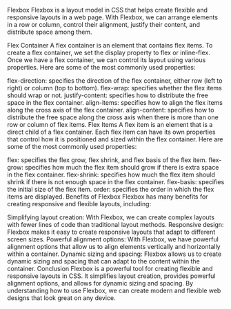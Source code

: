 Flexbox
Flexbox is a layout model in CSS that helps create flexible and responsive layouts in a web page. With Flexbox, we can arrange elements in a row or column, control their alignment, justify their content, and distribute space among them.

Flex Container
A flex container is an element that contains flex items. To create a flex container, we set the display property to flex or inline-flex. Once we have a flex container, we can control its layout using various properties. Here are some of the most commonly used properties:

flex-direction: specifies the direction of the flex container, either row (left to right) or column (top to bottom).
flex-wrap: specifies whether the flex items should wrap or not.
justify-content: specifies how to distribute the free space in the flex container.
align-items: specifies how to align the flex items along the cross axis of the flex container.
align-content: specifies how to distribute the free space along the cross axis when there is more than one row or column of flex items.
Flex Items
A flex item is an element that is a direct child of a flex container. Each flex item can have its own properties that control how it is positioned and sized within the flex container. Here are some of the most commonly used properties:

flex: specifies the flex grow, flex shrink, and flex basis of the flex item.
flex-grow: specifies how much the flex item should grow if there is extra space in the flex container.
flex-shrink: specifies how much the flex item should shrink if there is not enough space in the flex container.
flex-basis: specifies the initial size of the flex item.
order: specifies the order in which the flex items are displayed.
Benefits of Flexbox
Flexbox has many benefits for creating responsive and flexible layouts, including:

Simplifying layout creation: With Flexbox, we can create complex layouts with fewer lines of code than traditional layout methods.
Responsive design: Flexbox makes it easy to create responsive layouts that adapt to different screen sizes.
Powerful alignment options: With Flexbox, we have powerful alignment options that allow us to align elements vertically and horizontally within a container.
Dynamic sizing and spacing: Flexbox allows us to create dynamic sizing and spacing that can adapt to the content within the container.
Conclusion
Flexbox is a powerful tool for creating flexible and responsive layouts in CSS. It simplifies layout creation, provides powerful alignment options, and allows for dynamic sizing and spacing. By understanding how to use Flexbox, we can create modern and flexible web designs that look great on any device.
